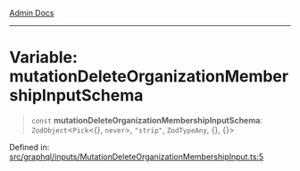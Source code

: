 [Admin Docs](/)

***

# Variable: mutationDeleteOrganizationMembershipInputSchema

> `const` **mutationDeleteOrganizationMembershipInputSchema**: `ZodObject`\<`Pick`\<\{\}, `never`\>, `"strip"`, `ZodTypeAny`, \{\}, \{\}\>

Defined in: [src/graphql/inputs/MutationDeleteOrganizationMembershipInput.ts:5](https://github.com/Suyash878/talawa-api/blob/0d5834ec7c0ad3d008c3a8e58fbf32c7824b9122/src/graphql/inputs/MutationDeleteOrganizationMembershipInput.ts#L5)
